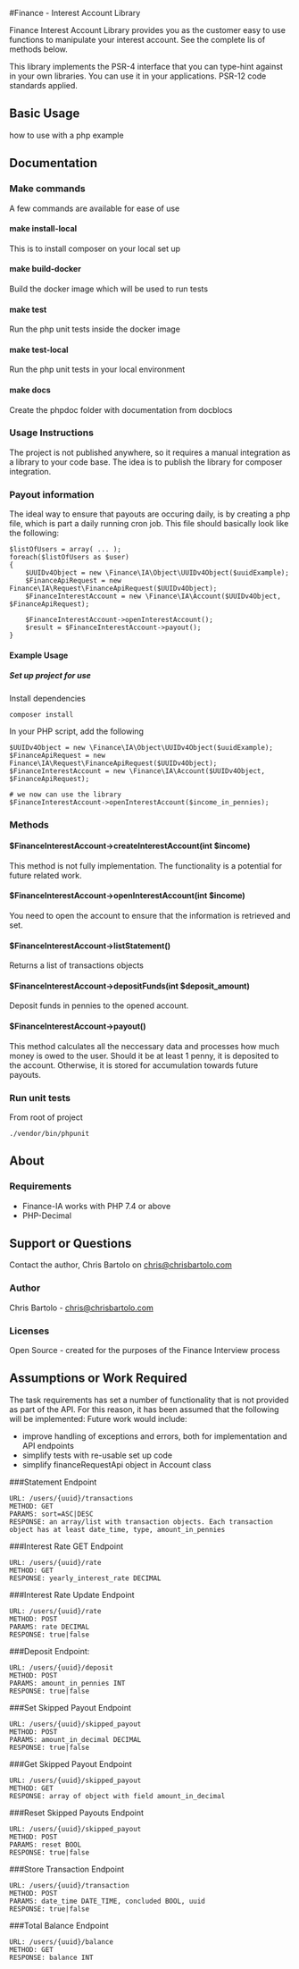 #Finance - Interest Account Library

Finance Interest Account Library provides you as the customer easy to use functions to manipulate your interest account. See the complete lis of methods below.
 
This library implements the PSR-4 interface that you can type-hint against in your own libraries. You can use it in your applications. PSR-12 code standards applied.
 
## Basic Usage
how to use with a php example

## Documentation

### Make commands
A few commands are available for ease of use

#### make install-local
This is to install composer on your local set up

#### make build-docker
Build the docker image which will be used to run tests

#### make test
Run the php unit tests inside the docker image

#### make test-local
Run the php unit tests in your local environment

#### make docs
Create the phpdoc folder with documentation from docblocs

### Usage Instructions
The project is not published anywhere, so it requires a manual integration as a library to your code base. The idea is to publish the library for composer integration.


### Payout information
The ideal way to ensure that payouts are occuring daily, is by creating a php file, which is part a daily running cron job. This file should basically look like the following:
```
$listOfUsers = array( ... );
foreach($listOfUsers as $user)
{
    $UUIDv4Object = new \Finance\IA\Object\UUIDv4Object($uuidExample);
    $FinanceApiRequest = new Finance\IA\Request\FinanceApiRequest($UUIDv4Object);
    $FinanceInterestAccount = new \Finance\IA\Account($UUIDv4Object, $FinanceApiRequest);
    
    $FinanceInterestAccount->openInterestAccount();
    $result = $FinanceInterestAccount->payout();
}
```

#### Example Usage
##### Set up project for use 
Install dependencies
```
composer install
```


In your PHP script, add the following
```
$UUIDv4Object = new \Finance\IA\Object\UUIDv4Object($uuidExample);
$FinanceApiRequest = new Finance\IA\Request\FinanceApiRequest($UUIDv4Object);
$FinanceInterestAccount = new \Finance\IA\Account($UUIDv4Object, $FinanceApiRequest);

# we now can use the library
$FinanceInterestAccount->openInterestAccount($income_in_pennies);
```

### Methods
#### $FinanceInterestAccount->createInterestAccount(int $income)
This method is not fully implementation. The functionality is a potential for future related work.

#### $FinanceInterestAccount->openInterestAccount(int $income)
You need to open the account to ensure that the information is retrieved and set. 

#### $FinanceInterestAccount->listStatement()
Returns a list of transactions objects

#### $FinanceInterestAccount->depositFunds(int $deposit_amount)
Deposit funds in pennies to the opened account. 

#### $FinanceInterestAccount->payout()
This method calculates all the neccessary data and processes how much money is owed to the user. Should it be at least 1 penny, it is deposited to the account. Otherwise, it is stored for accumulation towards future payouts.


### Run unit tests
From root of project
```
./vendor/bin/phpunit
```

## About

### Requirements
- Finance-IA works with PHP 7.4 or above
- PHP-Decimal

## Support or Questions
Contact the author, Chris Bartolo on chris@chrisbartolo.com 

### Author

Chris Bartolo - <chris@chrisbartolo.com><br/>

### Licenses
Open Source - created for the purposes of the Finance Interview process

## Assumptions or Work Required
The task requirements has set a number of functionality that is not provided as part of the API. For this reason, it has been assumed that the following will be implemented:
Future work would include:
* improve handling of exceptions and errors, both for implementation and API endpoints
* simplify tests with re-usable set up code
* simplify financeRequestApi object in Account class

###Statement Endpoint
```
URL: /users/{uuid}/transactions
METHOD: GET
PARAMS: sort=ASC|DESC
RESPONSE: an array/list with transaction objects. Each transaction object has at least date_time, type, amount_in_pennies
```

###Interest Rate GET Endpoint
```
URL: /users/{uuid}/rate
METHOD: GET
RESPONSE: yearly_interest_rate DECIMAL
```

###Interest Rate Update Endpoint
```
URL: /users/{uuid}/rate
METHOD: POST
PARAMS: rate DECIMAL
RESPONSE: true|false
```

###Deposit Endpoint:
```
URL: /users/{uuid}/deposit
METHOD: POST
PARAMS: amount_in_pennies INT
RESPONSE: true|false 
```

###Set Skipped Payout Endpoint
```
URL: /users/{uuid}/skipped_payout
METHOD: POST
PARAMS: amount_in_decimal DECIMAL
RESPONSE: true|false
```

###Get Skipped Payout Endpoint
```
URL: /users/{uuid}/skipped_payout
METHOD: GET
RESPONSE: array of object with field amount_in_decimal
```

###Reset Skipped Payouts Endpoint
```
URL: /users/{uuid}/skipped_payout
METHOD: POST
PARAMS: reset BOOL
RESPONSE: true|false
```

###Store Transaction Endpoint
```
URL: /users/{uuid}/transaction
METHOD: POST
PARAMS: date_time DATE_TIME, concluded BOOL, uuid
RESPONSE: true|false
```

###Total Balance Endpoint
```
URL: /users/{uuid}/balance
METHOD: GET
RESPONSE: balance INT
```